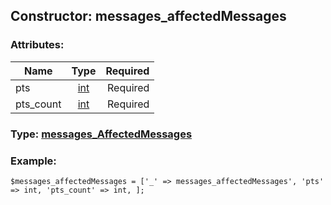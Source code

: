 ## Constructor: messages\_affectedMessages  

### Attributes:

| Name     |    Type       | Required |
|----------|:-------------:|---------:|
|pts|[int](../types/int.md) | Required|
|pts\_count|[int](../types/int.md) | Required|


### Type: [messages\_AffectedMessages](../types/messages\_AffectedMessages.md)

### Example:


```
$messages_affectedMessages = ['_' => messages_affectedMessages', 'pts' => int, 'pts_count' => int, ];
```